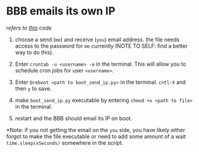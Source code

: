 # BBB emails its own IP
*refers to [this](boot_send_ip.py) code*

1. choose a send (`me`) and receive (`you`) email address. the file needs access to the password for  `me` currently (NOTE TO SELF: find a better way to do this).

2. Enter `crontab -u <username> -e` in the terminal. This will allow you to schedule cron jobs for user `<username>`.

3. Enter `@reboot <path to boot_send_ip.py>` in the terminal. `cntl-X` and then `y` to save.

4. make `boot_send_ip.py` executable by entering `chmod +x <path to file>` in the terminal.

5. restart and the BBB should email its IP on boot.

*Note: if you not getting the email on the `you` side, you have likely either forgot to make the file executable or need to add some amount of a wait `time.sleep(xSeconds)` somewhere in the script.
